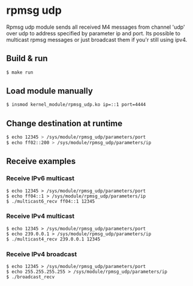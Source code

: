 # rpmsg udp
Rpmsg udp module sends all received M4 messages from channel 'udp' over udp to address specified by parameter ip and port.
Its possible to multicast rpmsg messages or just broadcast them if you'r still using ipv4.

## Build & run
```sh
$ make run
```

## Load module manually
```sh
$ insmod kernel_module/rpmsg_udp.ko ip=::1 port=4444
```

## Change destination at runtime

```sh
$ echo 12345 > /sys/module/rpmsg_udp/parameters/port
$ echo ff02::200 > /sys/module/rpmsg_udp/parameters/ip
```

## Receive examples
### Receive IPv6 multicast
```
$ echo 12345 > /sys/module/rpmsg_udp/parameters/port
$ echo ff04::1 > /sys/module/rpmsg_udp/parameters/ip
$ ./multicast6_recv ff04::1 12345
```

### Receive IPv4 multicast
```
$ echo 12345 > /sys/module/rpmsg_udp/parameters/port
$ echo 239.0.0.1 > /sys/module/rpmsg_udp/parameters/ip
$ ./multicast4_recv 239.0.0.1 12345
```

### Receive IPv4 broadcast
```
$ echo 12345 > /sys/module/rpmsg_udp/parameters/port
$ echo 255.255.255.255 > /sys/module/rpmsg_udp/parameters/ip
$ ./broadcast_recv
```

